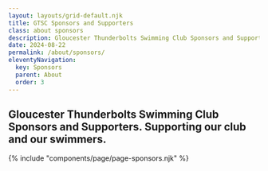 ```yaml
---
layout: layouts/grid-default.njk
title: GTSC Sponsors and Supporters
class: about sponsors
description: Gloucester Thunderbolts Swimming Club Sponsors and Supporters. Supporting our club and our swimmers.
date: 2024-08-22
permalink: /about/sponsors/
eleventyNavigation:
  key: Sponsors
  parent: About
  order: 3
---
```

## Gloucester Thunderbolts Swimming Club Sponsors and Supporters. Supporting our club and our swimmers.
<div class="padtop3rem"></div>
{% include "components/page/page-sponsors.njk" %}